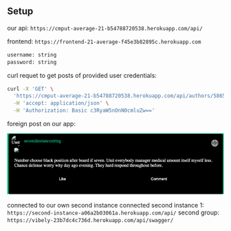 ## Setup
our api: `https://cmput-average-21-b54788720538.herokuapp.com/api/`

frontend: `https://frontend-21-average-f45e3b82895c.herokuapp.com`

```bash
username: string
password: string
```

curl requet to get posts of provided user credentials:
```bash
curl -X 'GET' \
  'https://cmput-average-21-b54788720538.herokuapp.com/api/authors/586539c4-b029-459b-8875-37a5f40939e4/posts/' \
  -H 'accept: application/json' \
  -H 'Authorization: Basic c3RyaW5nOnN0cmluZw=='
```

foreign post on our app: 


![Post](remotePost.png)

connected to our own second instance
connected second instance 1: `https://second-instance-a06a2b03061a.herokuapp.com/api/`
second group: `https://vibely-23b7dc4c736d.herokuapp.com/api/swagger/`

